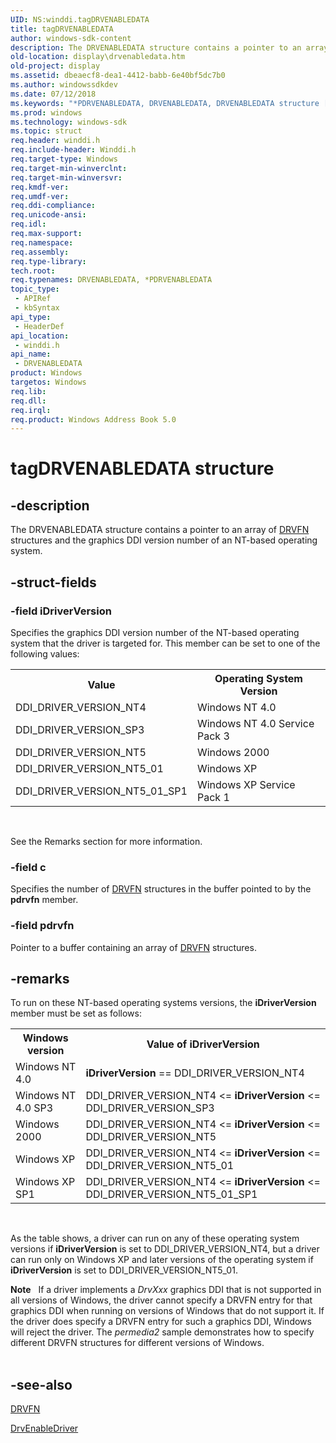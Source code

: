 ```yaml
---
UID: NS:winddi.tagDRVENABLEDATA
title: tagDRVENABLEDATA
author: windows-sdk-content
description: The DRVENABLEDATA structure contains a pointer to an array of DRVFN structures and the graphics DDI version number of an NT-based operating system.
old-location: display\drvenabledata.htm
old-project: display
ms.assetid: dbeaecf8-dea1-4412-babb-6e40bf5dc7b0
ms.author: windowssdkdev
ms.date: 07/12/2018
ms.keywords: "*PDRVENABLEDATA, DRVENABLEDATA, DRVENABLEDATA structure [Display Devices], PDRVENABLEDATA, PDRVENABLEDATA structure pointer [Display Devices], display.drvenabledata, grstrcts_d39f1feb-36e3-4fc6-b580-5b428dbeebd0.xml, tagDRVENABLEDATA, winddi/DRVENABLEDATA, winddi/PDRVENABLEDATA"
ms.prod: windows
ms.technology: windows-sdk
ms.topic: struct
req.header: winddi.h
req.include-header: Winddi.h
req.target-type: Windows
req.target-min-winverclnt: 
req.target-min-winversvr: 
req.kmdf-ver: 
req.umdf-ver: 
req.ddi-compliance: 
req.unicode-ansi: 
req.idl: 
req.max-support: 
req.namespace: 
req.assembly: 
req.type-library: 
tech.root: 
req.typenames: DRVENABLEDATA, *PDRVENABLEDATA
topic_type:
 - APIRef
 - kbSyntax
api_type:
 - HeaderDef
api_location:
 - winddi.h
api_name:
 - DRVENABLEDATA
product: Windows
targetos: Windows
req.lib: 
req.dll: 
req.irql: 
req.product: Windows Address Book 5.0
---
```


# tagDRVENABLEDATA structure


## -description


The DRVENABLEDATA structure contains a pointer to an array of <a href="https://msdn.microsoft.com/library/windows/hardware/ff556221">DRVFN</a> structures and the graphics DDI version number of an NT-based operating system.


## -struct-fields




### -field iDriverVersion

Specifies the graphics DDI version number of the NT-based operating system that the driver is targeted for. This member can be set to one of the following values:

<table>
<tr>
<th>Value</th>
<th>Operating System Version</th>
</tr>
<tr>
<td>
DDI_DRIVER_VERSION_NT4

</td>
<td>
Windows NT 4.0

</td>
</tr>
<tr>
<td>
DDI_DRIVER_VERSION_SP3

</td>
<td>
Windows NT 4.0 Service Pack 3

</td>
</tr>
<tr>
<td>
DDI_DRIVER_VERSION_NT5

</td>
<td>
Windows 2000

</td>
</tr>
<tr>
<td>
DDI_DRIVER_VERSION_NT5_01

</td>
<td>
Windows XP

</td>
</tr>
<tr>
<td>
DDI_DRIVER_VERSION_NT5_01_SP1

</td>
<td>
Windows XP Service Pack 1

</td>
</tr>
</table>
 

See the Remarks section for more information.


### -field c

Specifies the number of <a href="https://msdn.microsoft.com/library/windows/hardware/ff556221">DRVFN</a> structures in the buffer pointed to by the <b>pdrvfn</b> member.


### -field pdrvfn

Pointer to a buffer containing an array of <a href="https://msdn.microsoft.com/library/windows/hardware/ff556221">DRVFN</a> structures.


## -remarks



To run on these NT-based operating systems versions, the <b>iDriverVersion</b> member must be set as follows:

<table>
<tr>
<th>Windows version</th>
<th>Value of iDriverVersion</th>
</tr>
<tr>
<td>
Windows NT 4.0

</td>
<td>
<b>iDriverVersion</b> == DDI_DRIVER_VERSION_NT4

</td>
</tr>
<tr>
<td>
Windows NT 4.0 SP3

</td>
<td>
DDI_DRIVER_VERSION_NT4 &lt;= <b>iDriverVersion</b> &lt;= DDI_DRIVER_VERSION_SP3

</td>
</tr>
<tr>
<td>
Windows 2000

</td>
<td>
DDI_DRIVER_VERSION_NT4 &lt;= <b>iDriverVersion</b> &lt;= DDI_DRIVER_VERSION_NT5

</td>
</tr>
<tr>
<td>
Windows XP

</td>
<td>
DDI_DRIVER_VERSION_NT4 &lt;= <b>iDriverVersion</b> &lt;= DDI_DRIVER_VERSION_NT5_01

</td>
</tr>
<tr>
<td>
Windows XP SP1

</td>
<td>
DDI_DRIVER_VERSION_NT4 &lt;= <b>iDriverVersion</b> &lt;= DDI_DRIVER_VERSION_NT5_01_SP1

</td>
</tr>
</table>
 

As the table shows, a driver can run on any of these operating system versions if <b>iDriverVersion</b> is set to DDI_DRIVER_VERSION_NT4, but a driver can run only on Windows XP and later versions of the operating system if <b>iDriverVersion</b> is set to DDI_DRIVER_VERSION_NT5_01.

<div class="alert"><b>Note</b>  
     If a driver implements a <i>DrvXxx</i> graphics DDI that is not supported in all versions of Windows, the driver cannot specify a DRVFN entry for that graphics DDI when running on versions of Windows that do not support it. If the driver does specify a DRVFN entry for such a graphics DDI, Windows will reject the driver. The <i>permedia2</i> sample demonstrates how to specify different DRVFN structures for different versions of Windows.</div>
<div> </div>



## -see-also




<a href="https://msdn.microsoft.com/library/windows/hardware/ff556221">DRVFN</a>



<a href="https://msdn.microsoft.com/library/windows/hardware/ff556210">DrvEnableDriver</a>
 

 

